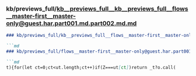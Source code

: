 ### kb/previews_full/kb__previews_full__kb__previews_full__flows__master-first__master-only@guest.har.part001.md.part002.md.md

```md
### kb/previews_full/kb__previews_full__flows__master-first__master-only@guest.har.part001.md.part002.md

```md
### kb/previews_full/flows__master-first__master-only@guest.har.part001.md (part 002)

```md
t){for(let ct=0;ct<ut.length;ct++)if(Z===ut[ct])return _t?o.call(
```

```

```

```

